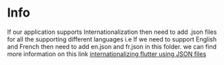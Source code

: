 # Info

If our application supports Internationalization then need to add .json files for all the supporting
different languages i.e If we need to support English and French then need to add en.json and
fr.json in this folder. we can find more information on this
link [internationalizing flutter using JSON files](https://medium.com/flutter-community/flutter-internationalization-the-easy-way-using-provider-and-json-c47caa4212b2)